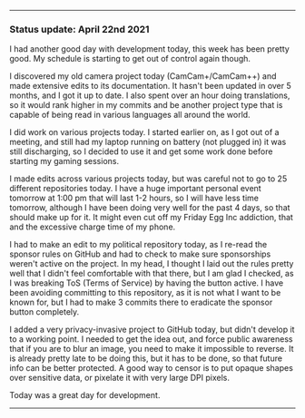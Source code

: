 
***

### Status update: April 22nd 2021

I had another good day with development today, this week has been pretty good. My schedule is starting to get out of control again though.

I discovered my old camera project today (CamCam+/CamCam++) and made extensive edits to its documentation. It hasn't been updated in over 5 months, and I got it up to date. I also spent over an hour doing translations, so it would rank higher in my commits and be another project type that is capable of being read in various languages all around the world.

I did work on various projects today. I started earlier on, as I got out of a meeting, and still had my laptop running on battery (not plugged in) it was still discharging, so I decided to use it and get some work done before starting my gaming sessions.

I made edits across various projects today, but was careful not to go to 25 different repositories today. I have a huge important personal event tomorrow at 1:00 pm that will last 1-2 hours, so I will have less time tomorrow, although I have been doing very well for the past 4 days, so that should make up for it. It might even cut off my Friday Egg Inc addiction, that and the excessive charge time of my phone.

I had to make an edit to my political repository today, as I re-read the sponsor rules on GitHub and had to check to make sure sponsorships weren't active on the project. In my head, I thought I laid out the rules pretty well that I didn't feel comfortable with that there, but I am glad I checked, as I was breaking ToS (Terms of Service) by having the button active. I have been avoiding committing to this repository, as it is not what I want to be known for, but I had to make 3 commits there to eradicate the sponsor button completely.

I added a very privacy-invasive project to GitHub today, but didn't develop it to a working point. I needed to get the idea out, and force public awareness that if you are to blur an image, you need to make it impossible to reverse. It is already pretty late to be doing this, but it has to be done, so that future info can be better protected. A good way to censor is to put opaque shapes over sensitive data, or pixelate it with very large DPI pixels.

Today was a great day for development.

***

